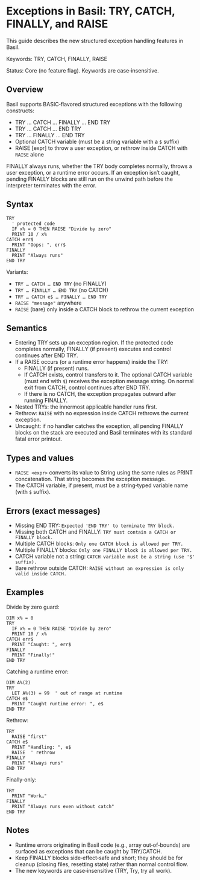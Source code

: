 # Exceptions in Basil: TRY, CATCH, FINALLY, and RAISE

This guide describes the new structured exception handling features in Basil.

Keywords: TRY, CATCH, FINALLY, RAISE

Status: Core (no feature flag). Keywords are case‑insensitive.


## Overview

Basil supports BASIC‑flavored structured exceptions with the following constructs:

- TRY … CATCH … FINALLY … END TRY
- TRY … CATCH … END TRY
- TRY … FINALLY … END TRY
- Optional CATCH variable (must be a string variable with a `$` suffix)
- RAISE [expr] to throw a user exception, or rethrow inside CATCH with `RAISE` alone

FINALLY always runs, whether the TRY body completes normally, throws a user exception, or a runtime error occurs. If an exception isn’t caught, pending FINALLY blocks are still run on the unwind path before the interpreter terminates with the error.


## Syntax

```
TRY
  ' protected code
  IF x% = 0 THEN RAISE "Divide by zero"
  PRINT 10 / x%
CATCH err$
  PRINT "Oops: ", err$
FINALLY
  PRINT "Always runs"
END TRY
```

Variants:

- `TRY … CATCH … END TRY` (no FINALLY)
- `TRY … FINALLY … END TRY` (no CATCH)
- `TRY … CATCH e$ … FINALLY … END TRY`
- `RAISE "message"` anywhere
- `RAISE` (bare) only inside a CATCH block to rethrow the current exception


## Semantics

- Entering TRY sets up an exception region. If the protected code completes normally, FINALLY (if present) executes and control continues after END TRY.
- If a RAISE occurs (or a runtime error happens) inside the TRY:
  - FINALLY (if present) runs.
  - If CATCH exists, control transfers to it. The optional CATCH variable (must end with `$`) receives the exception message string. On normal exit from CATCH, control continues after END TRY.
  - If there is no CATCH, the exception propagates outward after running FINALLY.
- Nested TRYs: the innermost applicable handler runs first.
- Rethrow: `RAISE` with no expression inside CATCH rethrows the current exception.
- Uncaught: if no handler catches the exception, all pending FINALLY blocks on the stack are executed and Basil terminates with its standard fatal error printout.


## Types and values

- `RAISE <expr>` converts its value to String using the same rules as PRINT concatenation. That string becomes the exception message.
- The CATCH variable, if present, must be a string‐typed variable name (with `$` suffix).


## Errors (exact messages)

- Missing END TRY:
  `Expected 'END TRY' to terminate TRY block.`
- Missing both CATCH and FINALLY:
  `TRY must contain a CATCH or FINALLY block.`
- Multiple CATCH blocks:
  `Only one CATCH block is allowed per TRY.`
- Multiple FINALLY blocks:
  `Only one FINALLY block is allowed per TRY.`
- CATCH variable not a string:
  `CATCH variable must be a string (use '$' suffix).`
- Bare rethrow outside CATCH:
  `RAISE without an expression is only valid inside CATCH.`


## Examples

Divide by zero guard:

```basil
DIM x% = 0
TRY
  IF x% = 0 THEN RAISE "Divide by zero"
  PRINT 10 / x%
CATCH err$
  PRINT "Caught: ", err$
FINALLY
  PRINT "Finally!"
END TRY
```

Catching a runtime error:

```basil
DIM A%(2)
TRY
  LET A%(3) = 99  ' out of range at runtime
CATCH e$
  PRINT "Caught runtime error: ", e$
END TRY
```

Rethrow:

```basil
TRY
  RAISE "first"
CATCH e$
  PRINT "Handling: ", e$
  RAISE  ' rethrow
FINALLY
  PRINT "Always runs"
END TRY
```

Finally‑only:

```basil
TRY
  PRINT "Work…"
FINALLY
  PRINT "Always runs even without catch"
END TRY
```


## Notes

- Runtime errors originating in Basil code (e.g., array out‑of‑bounds) are surfaced as exceptions that can be caught by TRY/CATCH.
- Keep FINALLY blocks side‑effect‑safe and short; they should be for cleanup (closing files, resetting state) rather than normal control flow.
- The new keywords are case‑insensitive (TRY, Try, try all work).
